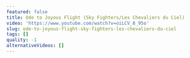 ```yaml
---
featured: false
title: Ode to Joyous Flight (Sky Fighters/Les Chevaliers du Ciel)
video: 'https://www.youtube.com/watch?v=oiLCV_8_95o'
slug: ode-to-joyous-flight-sky-fighters-les-chevaliers-du-ciel
tags: []
quality: -1
alternativeVideos: []
---
```

